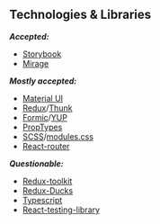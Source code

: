 ## Technologies & Libraries
***Accepted:***

 - [Storybook](https://storybook.js.org/docs/react/get-started/introduction)
 - [Mirage](https://miragejs.com/docs/getting-started/introduction/)

***Mostly accepted:***

- [Material UI](https://material-ui.com/)
- [Redux](https://redux.js.org/)/[Thunk](https://www.npmjs.com/package/redux-thunk)
- [Formic](https://formik.org/)/[YUP](https://www.npmjs.com/package/yup#api/)
- [PropTypes ](https://reactjs.org/docs/typechecking-with-proptypes.html)
- [SCSS](https://create-react-app.dev/docs/adding-a-sass-stylesheet/)/[modules.css](https://create-react-app.dev/docs/adding-a-css-modules-stylesheet/)
- [React-router](https://reactrouter.com/web/guides/quick-start)

***Questionable:***

 - [Redux-toolkit](https://redux-toolkit.js.org/)
 - [Redux-Ducks](https://github.com/erikras/ducks-modular-redux)
 - [Typescript](https://react-typescript-cheatsheet.netlify.app/docs/basic/setup)
 - [React-testing-library](https://testing-library.com/docs/react-testing-library/intro/)
 